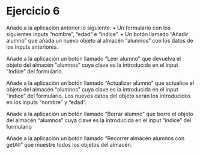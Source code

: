 # Ejercicio 6

Añade a la aplicación anterior lo siguiente:
• Un formulario con los siguientes inputs “nombre”, “edad” e “indice”.
• Un botón llamado “Añadir alumno” que añada un nuevo objeto al almacén “alumnos” con
los datos de los inputs anteriores.

Añade a la aplicación un botón llamado “Leer alumno” que devuelva el objeto del
almacén “alumnos” cuya clave es la introducida en el input “índice” del formulario.

Añade a la aplicación un botón llamado “Actualizar alumno” que actualice el objeto del
almacén “alumnos” cuya clave es la introducida en el input “índice” del formulario. Los
nuevos datos del objeto serán los introducidos en los inputs “nombre” y “edad”.

Añade a la aplicación un botón llamado “Borrar alumno” que borre el objeto del
almacén “alumnos” cuya clave es la introducida en el input “índice” del formulario

Añade a la aplicación un botón llamado “Recorrer almacén alumnos con getAll” que
muestre todos los objetos del almacén.